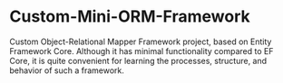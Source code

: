 # Custom-Mini-ORM-Framework
 Custom Object-Relational Mapper Framework project, based on Entity Framework Core. Although it has minimal functionality compared to EF Core, it is quite convenient for learning the processes, structure, and behavior of such a framework.
